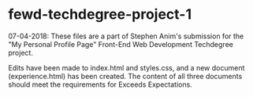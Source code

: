 # fewd-techdegree-project-1

07-04-2018: These files are a part of Stephen Anim's submission for the "My Personal Profile Page" Front-End Web Development Techdegree project.

Edits have been made to index.html and styles.css, and a new document (experience.html) has been created. The content of all three documents should meet the requirements for Exceeds Expectations.
